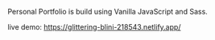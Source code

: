 Personal Portfolio is build using Vanilla JavaScript and Sass.

live demo: https://glittering-blini-218543.netlify.app/
